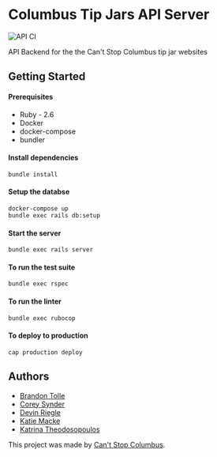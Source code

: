 # Columbus Tip Jars API Server

![API CI](https://github.com/asleepysheepy/columbus_tip_jars/workflows/API%20CI/badge.svg)

API Backend for the the Can't Stop Columbus tip jar websites

## Getting Started
#### Prerequisites
* Ruby - 2.6
* Docker
* docker-compose
* bundler

#### Install dependencies
```
bundle install
```

#### Setup the databse
```
docker-compose up
bundle exec rails db:setup
```

#### Start the server
```
bundle exec rails server
```

#### To run the test suite 
```
bundle exec rspec
```

#### To run the linter
```
bundle exec rubocop
```

#### To deploy to production
```
cap production deploy
```

## Authors
* [Brandon Tolle](https://github.com/tollebrandon)
* [Corey Synder](https://github.com/coreysnyder)
* [Devin Riegle](https://github.com/deriegle)
* [Katie Macke](https://github.com/asleepysheepy)
* [Katrina Theodosopoulos](https://github.com/GreeKatrina)


This project was made by [Can't Stop Columbus](https://cantstopcolumbus.com/).